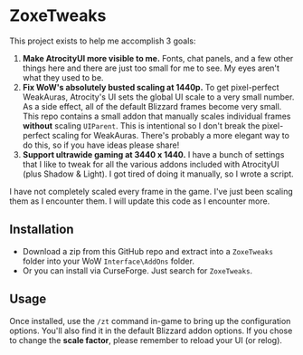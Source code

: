 # ZoxeTweaks

This project exists to help me accomplish 3 goals:

  1. **Make AtrocityUI more visible to me.**  Fonts, chat panels, and a few other things here and there are just too small for me to see.  My eyes aren't what they used to be.
  2. **Fix WoW's absolutely busted scaling at 1440p.**  To get pixel-perfect WeakAuras, Atrocity's UI sets the global UI scale to a very small number.  As a side effect, all of the default Blizzard frames become very small.  This repo contains a small addon that manually scales individual frames **without** scaling `UIParent`.  This is intentional so I don't break the pixel-perfect scaling for WeakAuras.  There's probably a more elegant way to do this, so if you have ideas please share!
  3. **Support ultrawide gaming at 3440 x 1440.**  I have a bunch of settings that I like to tweak for all the various addons included with AtrocityUI (plus Shadow & Light).  I got tired of doing it manually, so I wrote a script.

I have not completely scaled every frame in the game.  I've just been scaling them as I encounter them.  I will update this code as I encounter more.

## Installation

- Download a zip from this GitHub repo and extract into a `ZoxeTweaks` folder into your WoW `Interface\AddOns` folder.
- Or you can install via CurseForge.  Just search for `ZoxeTweaks`.

## Usage

Once installed, use the `/zt` command in-game to bring up the configuration options.  You'll also find it in the default Blizzard addon options.  If you chose to change the **scale factor**, please remember to reload your UI (or relog).
